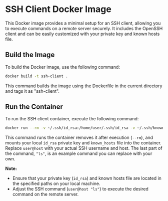 # SSH Client Docker Image

This Docker image provides a minimal setup for an SSH client, allowing you to execute commands on a remote server securely. It includes the OpenSSH client and can be easily customized with your private key and known hosts file.

## Build the Image

To build the Docker image, use the following command:

```bash
docker build -t ssh-client .
```

This command builds the image using the Dockerfile in the current directory and tags it as "ssh-client".

## Run the Container

To run the SSH client container, execute the following command:

```bash
docker run --rm -v ~/.ssh/id_rsa:/home/user/.ssh/id_rsa -v ~/.ssh/known_hosts:/home/user/.ssh/known_hosts ssh-client user@host "ls"
```

This command runs the container removes it after execution (`--rm`), and mounts your local `id_rsa` private key and `known_hosts` file into the container. Replace `user@host` with your actual SSH username and host. The last part of the command, `"ls"`, is an example command you can replace with your own.

**Note:**
- Ensure that your private key (`id_rsa`) and known hosts file are located in the specified paths on your local machine.
- Adjust the SSH command (`user@host "ls"`) to execute the desired command on the remote server.
